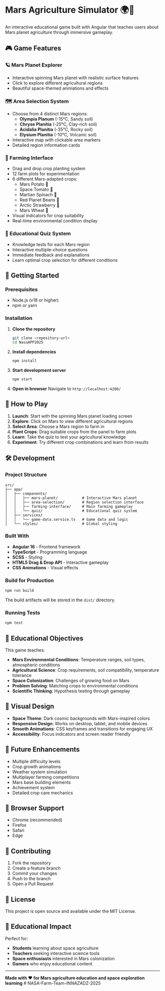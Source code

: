 # Mars Agriculture Simulator 🌍🚀

An interactive educational game built with Angular that teaches users about Mars planet agriculture through immersive gameplay.

## 🎮 Game Features

### 🪐 Mars Planet Explorer
- Interactive spinning Mars planet with realistic surface features
- Click to explore different agricultural regions
- Beautiful space-themed animations and effects

### 🗺️ Area Selection System
- Choose from 4 distinct Mars regions:
  - **Olympia Planum** (-15°C, Sandy soil)
  - **Chryse Planitia** (-25°C, Clay-rich soil) 
  - **Acidalia Planitia** (-35°C, Rocky soil)
  - **Elysium Planitia** (-10°C, Volcanic soil)
- Interactive map with clickable area markers
- Detailed region information cards

### 🌱 Farming Interface
- Drag and drop crop planting system
- 12 farm plots for experimentation
- 6 different Mars-adapted crops:
  - Mars Potato 🥔
  - Space Tomato 🍅
  - Martian Spinach 🥬
  - Red Planet Beans 🫘
  - Arctic Strawberry 🍓
  - Mars Wheat 🌾
- Visual indicators for crop suitability
- Real-time environmental condition display

### 🧠 Educational Quiz System
- Knowledge tests for each Mars region
- Interactive multiple-choice questions
- Immediate feedback and explanations
- Learn optimal crop selection for different conditions

## 🚀 Getting Started

### Prerequisites
- Node.js (v18 or higher)
- npm or yarn

### Installation

1. **Clone the repository**
   ```bash
   git clone <repository-url>
   cd NasaAPP2025
   ```

2. **Install dependencies**
   ```bash
   npm install
   ```

3. **Start development server**
   ```bash
   npm start
   ```

4. **Open in browser**
   Navigate to `http://localhost:4200/`

## 🎯 How to Play

1. **Launch**: Start with the spinning Mars planet loading screen
2. **Explore**: Click on Mars to view different agricultural regions
3. **Select Area**: Choose a Mars region to farm in
4. **Plant Crops**: Drag suitable crops from the panel to farm plots
5. **Learn**: Take the quiz to test your agricultural knowledge
6. **Experiment**: Try different crop combinations and learn from results

## 🛠️ Development

### Project Structure
```
src/
├── app/
│   ├── components/
│   │   ├── mars-planet/           # Interactive Mars planet
│   │   ├── area-selection/        # Region selection interface
│   │   ├── farming-interface/     # Main farming gameplay
│   │   └── quiz/                  # Educational quiz system
│   ├── services/
│   │   └── game-data.service.ts   # Game data and logic
│   └── styles/                    # Global styling
```

### Built With
- **Angular 16** - Frontend framework
- **TypeScript** - Programming language
- **SCSS** - Styling
- **HTML5 Drag & Drop API** - Interactive gameplay
- **CSS Animations** - Visual effects

### Build for Production
```bash
npm run build
```

The build artifacts will be stored in the `dist/` directory.

### Running Tests
```bash
npm test
```

## 🌟 Educational Objectives

This game teaches:
- **Mars Environmental Conditions**: Temperature ranges, soil types, atmospheric conditions
- **Agricultural Science**: Crop requirements, soil compatibility, temperature tolerance
- **Space Colonization**: Challenges of growing food on Mars
- **Problem Solving**: Matching crops to environmental conditions
- **Scientific Thinking**: Hypothesis testing through gameplay

## 🎨 Visual Design

- **Space Theme**: Dark cosmic backgrounds with Mars-inspired colors
- **Responsive Design**: Works on desktop, tablet, and mobile devices
- **Smooth Animations**: CSS keyframes and transitions for engaging UX
- **Accessibility**: Focus indicators and screen reader friendly

## 🚀 Future Enhancements

- Multiple difficulty levels
- Crop growth animations
- Weather system simulation  
- Multiplayer farming competitions
- Mars base building elements
- Achievement system
- Detailed crop care mechanics

## 📱 Browser Support

- Chrome (recommended)
- Firefox
- Safari
- Edge

## 🤝 Contributing

1. Fork the repository
2. Create a feature branch
3. Commit your changes
4. Push to the branch
5. Open a Pull Request

## 📄 License

This project is open source and available under the MIT License.

## 🎯 Educational Impact

Perfect for:
- **Students** learning about space agriculture
- **Teachers** seeking interactive science tools
- **Space enthusiasts** interested in Mars colonization
- **Gamers** who enjoy educational content

---

**Made with ❤️ for Mars agriculture education and space exploration learning**
#   N A S A - F a r m - T e a m - I N _ N A Z A _ D Z - 2 0 2 5  
 